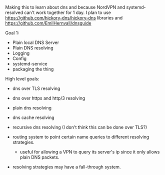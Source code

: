 Making this to learn about dns and because NordVPN and systemd-resolved can't work together for 1 day.
I plan to use https://github.com/hickory-dns/hickory-dns libraries and https://github.com/EmilHernvall/dnsguide

Goal 1:
 - Plain local DNS Server
 - Plain DNS resolving
 - Logging
 - Config
 - systemd-service
 - packaging the thing

High level goals:
 - dns over TLS resolving
 - dns over https and http/3 resolving
 - plain dns resolving
 - dns cache resolving
 - recursive dns resolving (I don't think this can be done over TLS?)

 - routing system to point certain name queries to different resolving strategies.
   - useful for allowing a VPN to query its server's ip since it only allows plain DNS packets.
 - resolving strategies may have a fall-through system.